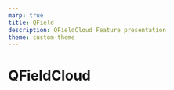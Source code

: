```yaml
---
marp: true
title: QField
description: QFieldCloud Feature presentation
theme: custom-theme
---
```


# QFieldCloud